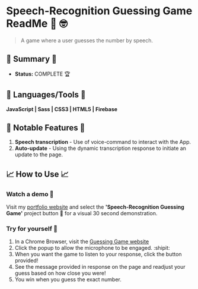 # Speech-Recognition Guessing Game ReadMe 📢  :nerd_face:
>  A game where a user guesses the number by speech.

## :satellite: Summary :satellite:
   - __Status:__ COMPLETE 🏆

## :hammer: Languages/Tools :hammer:
__JavaScript | Sass | CSS3 | HTML5 | Firebase__

## 🔬 Notable Features 🔬
1. __Speech transcription__ - Use of voice-command to interact with the App.
2. __Auto-update__ - Using the dynamic transcription response to initiate an update to the page.

## :chart_with_upwards_trend: How to Use :chart_with_upwards_trend:
### Watch a demo :movie_camera:
Visit my [portfolio website](https://tobymould.com/) and select the __'Speech-Recognition Guessing Game'__ project button :black_square_button: for a visual 30 second demonstration.

### Try for yourself :raised_hands:
1. In a Chrome Browser, visit the [Guessing Game website](https://tobymould.github.io/speak-number-guessing-game/)
2. Click the popup to allow the microphone to be engaged. :shipit:
3. When you want the game to listen to your response, click the button provided!
4. See the message provided in response on the page and readjust your guess based on how close you were!
5. You win when you guess the exact number.
